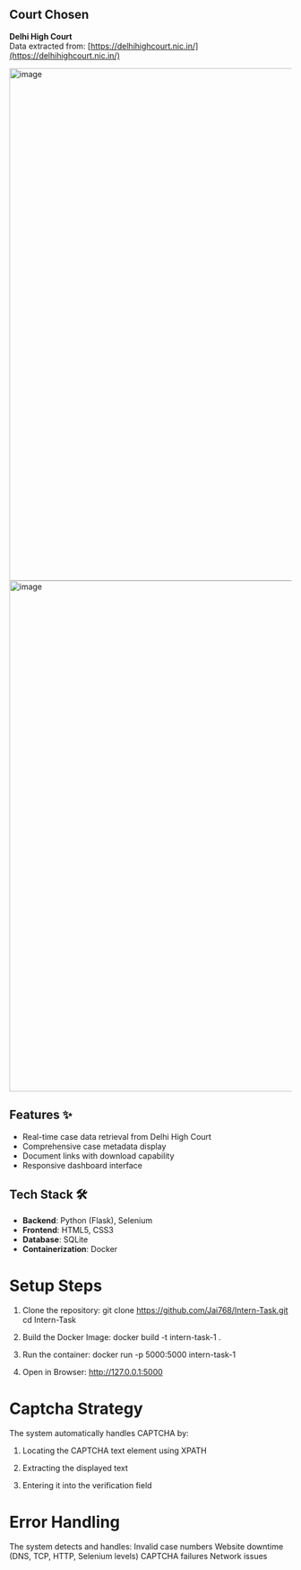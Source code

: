 ## Court Chosen
**Delhi High Court**  
Data extracted from: [https://delhihighcourt.nic.in/](https://delhihighcourt.nic.in/)

<img width="1919" height="913" alt="image" src="https://github.com/user-attachments/assets/72357d70-b60d-4ab2-9b1c-e6ecce51f505" />

<img width="1919" height="910" alt="image" src="https://github.com/user-attachments/assets/5eacae4c-d18a-46ee-8b64-9cf47caaa7c7" />

## Features ✨
- Real-time case data retrieval from Delhi High Court
- Comprehensive case metadata display
- Document links with download capability
- Responsive dashboard interface

## Tech Stack 🛠️
- **Backend**: Python (Flask), Selenium
- **Frontend**: HTML5, CSS3
- **Database**: SQLite
- **Containerization**: Docker

# Setup Steps
1. Clone the repository:
   git clone https://github.com/Jai768/Intern-Task.git
   cd Intern-Task
   
2. Build the Docker Image:
   docker build -t intern-task-1 .
   
3. Run the container:
   docker run -p 5000:5000 intern-task-1
   
4. Open in Browser:
   http://127.0.0.1:5000
   
# Captcha Strategy
The system automatically handles CAPTCHA by:

1. Locating the CAPTCHA text element using XPATH

2. Extracting the displayed text

3. Entering it into the verification field

# Error Handling 
The system detects and handles:
Invalid case numbers
Website downtime (DNS, TCP, HTTP, Selenium levels)
CAPTCHA failures
Network issues


